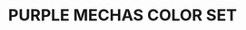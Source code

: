 ---
title: "PURPLE MECHAS COLOR SET"
price: "TBA"
desc: "Opis nije dostupan"
img_path: "/assets/img/A.MIG-7157.jpg"
brand: AMMO
available: true
cat: "acrylics"
subcat: "ACRYLIC PAINT SETS"
subsubcat: "SS"
---